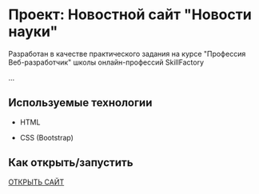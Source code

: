 # Проект: Новостной сайт "Новости науки"

Разработан в качестве практического задания на курсе "Профессия Веб-разработчик"
школы онлайн-профессий SkillFactory

…

## Используемые технологии

* HTML

* CSS (Bootstrap)


## Как открыть/запустить

[ОТКРЫТЬ САЙТ](./pages/index.html)